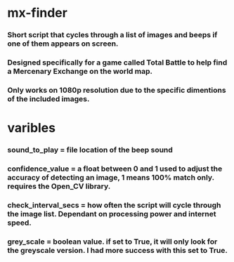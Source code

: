 # mx-finder
### Short script that cycles through a list of images and beeps if one of them appears on screen.
### Designed specifically for a game called Total Battle to help find a Mercenary Exchange on the world map.
### Only works on 1080p resolution due to the specific dimentions of the included images.

# varibles
### sound_to_play = file location of the beep sound
### confidence_value = a float between 0 and 1 used to adjust the accuracy of detecting an image, 1 means 100% match only. requires the Open_CV library.
### check_interval_secs = how often the script will cycle through the image list. Dependant on processing power and internet speed.
### grey_scale = boolean value. if set to True, it will only look for the greyscale version. I had more success with this set to True.

